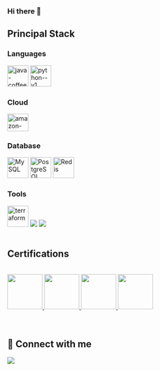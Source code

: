 ### Hi there 👋

## Principal Stack

<div style="display: inline_block">
  
  ### Languages

  <img width="48" height="48" src="https://img.icons8.com/color/48/java-coffee-cup-logo--v1.png" alt="java-coffee-cup-logo--v1"/>
  <img width="48" height="48" src="https://img.icons8.com/color/48/python--v1.png" alt="python--v1"/>

  ### Cloud

  <img width="48" height="40" src="https://upload.wikimedia.org/wikipedia/commons/thumb/5/5c/AWS_Simple_Icons_AWS_Cloud.svg/1024px-AWS_Simple_Icons_AWS_Cloud.svg.png" alt="amazon-web-services"/>

  ### Database

  <img width="48" height="48" src="https://www.paulligocki.com/wp-content/uploads/2022/03/MySQLLogo.png" alt="MySQL"/>
  <img width="48" height="48" src="https://cdn.icon-icons.com/icons2/2699/PNG/512/postgresql_src_logo_icon_170834.png" alt="PostgreSQL" />
  <img width="48" height="48" src="https://cdn.icon-icons.com/icons2/2415/PNG/512/redis_plain_logo_icon_146366.png" alt="Redis"/>

  ### Tools

  <img width="48" height="48" src="https://img.icons8.com/color/48/terraform.png" alt="terraform"/>
  <img src="https://img.icons8.com/color/48/000000/git.png"/>
  <img src="https://img.icons8.com/color/48/000000/linux--v2.png"/>
</div>

<br />

## Certifications

<div style="display: inline_block"><br>

 <a alt="AWS Certified Solutions Architect – Associate link" href="https://www.credly.com/badges/f904369d-8927-438e-8b2f-287ed0a3beda/public_url" >
    <img src="https://images.credly.com/size/110x110/images/0e284c3f-5164-4b21-8660-0d84737941bc/image.png" height="80px" width="80px" />
  </a>
  
  <a alt="AWS Certified Cloud Practitioner (CLF) link" href="https://www.credly.com/badges/d5c5d23e-a2f0-4469-8cbb-03bf119aa292/public_url" >
    <img src="https://images.credly.com/size/110x110/images/00634f82-b07f-4bbd-a6bb-53de397fc3a6/image.png" height="80px" width="80px" />
  </a>

  <a alt="AWS Academy Graduate - AWS Academy Cloud Developing link" href="https://www.credly.com/badges/4e6390df-5445-4716-b2c7-081d91e05410/public_url" >
    <img src="https://images.credly.com/size/110x110/images/119182cf-ca68-495a-a415-bff62dfdcc7e/image.png" height="80px" width="80px" />
  </a>
 
   <a alt="ZUP Security Champions link" href="http://badges.com.br/share/528cf8fa3b49a15721e863be3489592f.php?a=4452" >
    <img src="https://www.brasilopenbadge.com.br/badge/4452.png?nocache=430962062" height="80px" width="80px" />
  </a>

  
  
</div>
<br />
<br />

## 👋 Connect with me

<div>
  <a href="https://www.linkedin.com/in/marcos-vinicius-andré-rocha-0aa147146" target="_blank">
    <img src="https://img.shields.io/badge/LinkedIn-0077B5?style=for-the-badge&logo=linkedin&logoColor=white" />
  </a>   
</div>
